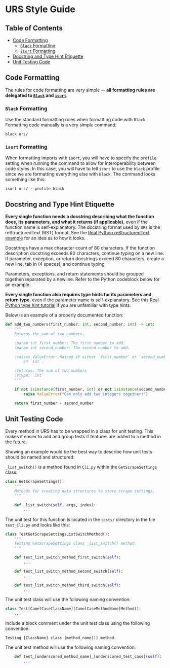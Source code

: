 # URS Style Guide

## Table of Contents

- [Code Formatting](#code-formatting)
  - [`Black` Formatting](#black-formatting)
  - [`isort` Formatting](#isort-formatting)
- [Docstring and Type Hint Etiquette](#docstring-and-type-hint-etiquette)
- [Unit Testing Code](#unit-testing-code)

## Code Formatting

The rules for code formatting are very simple -- **all formatting rules are delegated to [`Black`][black] and [`isort`][isort]**.

### `Black` Formatting

Use the standard formatting rules when formatting code with `Black`. Formatting code manually is a very simple command:

```
black urs/
```

### `isort` Formatting

When formatting imports with `isort`, you will have to specify the `profile` setting when running the command to allow for interoperability between code styles. In this case, you will have to tell `isort` to use the `black` profile since we are formatting everything else with `Black`. The command looks something like this:

```
isort urs/ --profile black
```

## Docstring and Type Hint Etiquette

**Every single function needs a docstring describing what the function does, its parameters, and what it returns (if applicable)**, even if the function name is self-explanatory. The docstring format used by `URS` is the reStructuredText (RST) format. See the [Real Python reStructuredText example][real python restructuredtext example] for an idea as to how it looks.

Docstrings have a max character count of 80 characters. If the function description docstring exceeds 80 characters, continue typing on a new line. If parameter, exception, or return docstrings exceed 80 characters, create a new line, tab in (4 spaces), and continue typing.

Parameters, exceptions, and return statements should be grouped together/separated by a newline. Refer to the Python codeblock below for an example.

**Every single function also requires type hints for its parameters and return type**, even if the parameter name is self-explanatory. See this [Real Python type hint tutorial][real python type hint tutorial] if you are unfamiliar with type hints.

Below is an example of a properly documented function:

```python
def add_two_numbers(first_number: int, second_number: int) -> int:
    """
    Returns the sum of two numbers.

    :param int first_number: The first number to add.
    :param int second_number: The second number to add.

    :raises ValueError: Raised if either `first_number` or `second_number` is not
        an `int`.

    :returns: The sum of two numbers
    :rtype: `int`
    """

    if not isinstance(first_number, int) or not isinstance(second_number, int):
        raise ValueError("Can only add two integers together!")

    return first_number + second_number
```

## Unit Testing Code

Every method in URS has to be wrapped in a class for unit testing. This makes it easier to add and group tests if features are added to a method in the future.

Showing an example would be the best way to describe how unit tests should be named and structured:

`_list_switch()` is a method found in `Cli.py` within the `GetScrapeSettings` class:

```python
class GetScrapeSettings():
    """
    Methods for creating data structures to store scrape settings.
    """

    def _list_switch(self, args, index):
        ...
```

The unit test for this function is located in the `tests/` directory in the file `test_Cli.py` and looks like this:

```python
class TestGetScrapeSettingsListSwitchMethod():
    """
    Testing GetScrapeSettings class _list_switch() method.
    """

    def test_list_switch_method_first_switch(self):
        ...

    def test_list_switch_method_second_switch(self):
        ...

    def test_list_switch_method_third_switch(self):
        ...
```

The unit test class will use the following naming convention:

```python
class Test[CamelCaseClassName][CamelCaseMethodName]Method():
    ...
```

Include a block comment under the unit test class using the following convention:

```
Testing [ClassName] class [method_name()] method.
```

The unit test method will use the following naming convention:

```python
    def test_[underscored_method_name]_[underscored_test_case](self):
        ...
```

<!-- LINKS -->

[black]: https://black.readthedocs.io/en/stable/
[isort]: https://pycqa.github.io/isort/
[real python type hint tutorial]: https://realpython.com/lessons/type-hinting/
[real python restructuredtext example]: https://realpython.com/documenting-python-code/#restructuredtext-example
